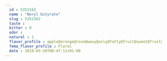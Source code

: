 ```yaml
---
  id : 5352162
  name : "Neryl butyrate"
  slug : 5352162
  taste : 
  bitter : 0
  odor : 
  natural : 1
  flavor_profile : apple@orange@rose@waxy@oily@fatty@fruit@sweet@fruity@tropical@leaf@raspberry@green
  fema_flavor_profile : Floral
  date : 2019-03-26T08:47:11+01:00
---
```



